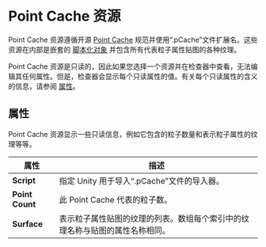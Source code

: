# Point Cache 资源
Point Cache 资源遵循开源 [Point Cache](https://github.com/peeweek/pcache/blob/master/README.md) 规范并使用“.pCache”文件扩展名。这些资源在内部是嵌套的 [脚本化对象](https://docs.unity3d.com/Manual/class-ScriptableObject.html) 并包含所有代表粒子属性贴图的各种纹理。

Point Cache 资源是只读的，因此如果您选择一个资源并在检查器中查看，无法编辑其任何属性。但是，检查器会显示每个只读属性的值。有关每个只读属性的含义的信息，请参阅 [属性](https://docs.unity3d.com/cn/Packages/com.unity.visualeffectgraph@10.5/manual/point-cache-asset.html#properties)。

## 属性
Point Cache 资源显示一些只读信息，例如它包含的粒子数量和表示粒子属性的纹理等等。

|**属性**|**描述**|
|---|---|
|**Script**|指定 Unity 用于导入“.pCache”文件的导入器。|
|**Point Count**|此 Point Cache 代表的粒子数。|
|**Surface**|表示粒子属性贴图的纹理的列表。数组每个索引中的纹理名称与贴图的属性名称相同。|